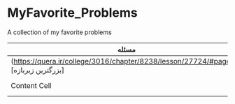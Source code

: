 # MyFavorite_Problems
A collection of my favorite problems 


| مسئله  | لینک |
| ------------- | ------------- |
| (https://quera.ir/college/3016/chapter/8238/lesson/27724/#page=1)[بزرگترین زیربازه]  | Content Cell  |
| Content Cell  | Content Cell  |
